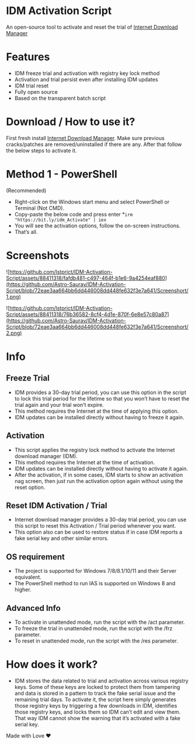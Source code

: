 # IDM Activation Script
An open-source tool to activate and reset the trial of [Internet Download Manager](https://www.internetdownloadmanager.com/)

# Features
* IDM freeze trial and activation with registry key lock method
* Activation and trial persist even after installing IDM updates
* IDM trial reset
* Fully open source
* Based on the transparent batch script

# Download / How to use it?
First fresh install [Internet Download Manager](https://www.internetdownloadmanager.com/). Make sure previous cracks/patches are removed/uninstalled if there are any.
After that follow the below steps to activate it.


# Method 1 - PowerShell
(Recommended)

* Right-click on the Windows start menu and select PowerShell or Terminal (Not CMD).
* Copy-paste the below code and press enter
*`irm "https://bit.ly/idm_Activate" | iex`
* You will see the activation options, follow the on-screen instructions.
* That’s all.


# Screenshots
![https://github.com/lstprjct/IDM-Activation-Script/assets/88411318/fafdb481-c497-464f-b1e6-9a4254eaf880](https://github.com/Astro-Saurav/IDM-Activation-Script/blob/72eae3aa664bb6dd446008dd448fe632f3e7a641/Screenshort/1.png)

![https://github.com/lstprjct/IDM-Activation-Script/assets/88411318/76b36582-8cf4-4d1e-870f-6e8e57c80a87](https://github.com/Astro-Saurav/IDM-Activation-Script/blob/72eae3aa664bb6dd446008dd448fe632f3e7a641/Screenshort/2.png)

# Info
## Freeze Trial
* IDM provides a 30-day trial period, you can use this option in the script to lock this trial period for the lifetime so that you won’t have to reset the trial again and your trial won’t expire.
* This method requires the Internet at the time of applying this option.
* IDM updates can be installed directly without having to freeze it again.

## Activation

* This script applies the registry lock method to activate the Internet download manager (IDM).
* This method requires the Internet at the time of activation.
* IDM updates can be installed directly without having to activate it again.
* After the activation, if in some cases, IDM starts to show an activation nag screen, then just run the activation option again without using the reset option.

## Reset IDM Activation / Trial
* Internet download manager provides a 30-day trial period, you can use this script to reset this Activation / Trial period whenever you want.
* This option also can be used to restore status if in case IDM reports a fake serial key and other similar errors.

## OS requirement
* The project is supported for Windows 7/8/8.1/10/11 and their Server equivalent.
* The PowerShell method to run IAS is supported on Windows 8 and higher.

## Advanced Info
* To activate in unattended mode, run the script with the /act parameter.
* To freeze the trial in unattended mode, run the script with the /frz parameter.
* To reset in unattended mode, run the script with the /res parameter.

# How does it work?
* IDM stores the data related to trial and activation across various registry keys. Some of these keys are locked to protect them from tampering and data is stored in a pattern to track the fake serial issue and the remaining trial days. To activate it, the script here simply generates those registry keys by triggering a few downloads in IDM, identifies those registry keys, and locks them so IDM can’t edit and view them. That way IDM cannot show the warning that it’s activated with a fake serial key.


Made with Love ❤️
